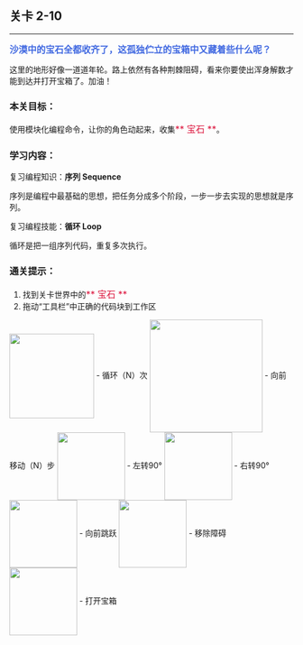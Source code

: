 ## 关卡 2-10

------
<font color=#4169E1 size=3>**沙漠中的宝石全都收齐了，这孤独伫立的宝箱中又藏着些什么呢？**</font>

这里的地形好像一道道年轮。路上依然有各种荆棘阻碍，看来你要使出浑身解数才能到达并打开宝箱了。加油！

### 本关目标：
使用模块化编程命令，让你的角色动起来，收集<font color=#DC143C size=3>** 宝石 **</font>。

### 学习内容：
复习编程知识：**序列 Sequence**

序列是编程中最基础的思想，把任务分成多个阶段，一步一步去实现的思想就是序列。

复习编程技能：**循环 Loop**

循环是把一组序列代码，重复多次执行。

### 通关提示：
1. 找到关卡世界中的<font color=#DC143C size=3>** 宝石 **</font>
2. 拖动“工具栏”中正确的代码块到工作区

<img src="./scene/image/repeat_times.png" width = "150" alt="" align=center />
 - 循环（N）次
 
<img src="./scene/image/move_forward.png" width = "200" alt="" align=center />
 - 向前移动（N）步

<img src="./scene/image/turn_left.png" width = "120" alt="" align=center />
 - 左转90°
 
<img src="./scene/image/turn_right.png" width = "120" alt="" align=center />
 - 右转90°
 
<img src="./scene/image/jump_forward.png" width = "120" alt="" align=center />
 - 向前跳跃
 
<img src="./scene/image/remove_obstacle.png" width = "120" alt="" align=center />
 - 移除障碍

<img src="./scene/image/open_box.png" width = "120" alt="" align=center />
 - 打开宝箱
